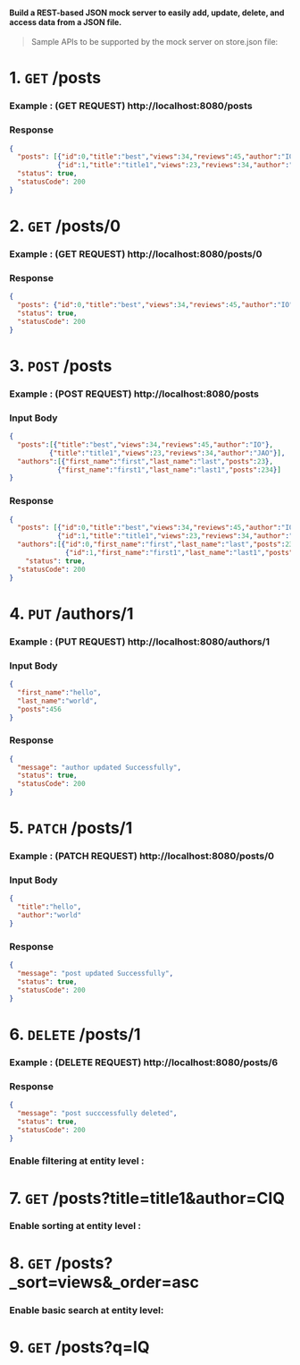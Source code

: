#### Build a REST-based JSON mock server to easily add, update, delete, and access data from a JSON file.

> Sample APIs to be supported by the mock server on store.json file:

# 1. `GET`   /posts

### Example : (GET REQUEST) http://localhost:8080/posts 
### Response
```json
{
  "posts": [{"id":0,"title":"best","views":34,"reviews":45,"author":"IO"},
            {"id":1,"title":"title1","views":23,"reviews":34,"author":"JAO"}],
  "status": true,
  "statusCode": 200
}
```

# 2. `GET`   /posts/0

### Example : (GET REQUEST) http://localhost:8080/posts/0
### Response
```json
{
  "posts": {"id":0,"title":"best","views":34,"reviews":45,"author":"IO"},
  "status": true,
  "statusCode": 200
}
```

# 3. `POST` /posts

### Example : (POST REQUEST) http://localhost:8080/posts
### Input Body
```json
{
  "posts":[{"title":"best","views":34,"reviews":45,"author":"IO"},
          {"title":"title1","views":23,"reviews":34,"author":"JAO"}],
  "authors":[{"first_name":"first","last_name":"last","posts":23},
            {"first_name":"first1","last_name":"last1","posts":234}]
}
```
### Response
```json
{
  "posts": [{"id":0,"title":"best","views":34,"reviews":45,"author":"IO"},
            {"id":1,"title":"title1","views":23,"reviews":34,"author":"JAO"}],
  "authors":[{"id":0,"first_name":"first","last_name":"last","posts":23},
              {"id":1,"first_name":"first1","last_name":"last1","posts":234}],
    "status": true,
  "statusCode": 200
}
```

# 4. `PUT` /authors/1
### Example : (PUT REQUEST) http://localhost:8080/authors/1
### Input Body
```json
{
  "first_name":"hello",
  "last_name":"world",
  "posts":456
}
```
### Response
```json
{
  "message": "author updated Successfully",
  "status": true,
  "statusCode": 200
}
```

# 5. `PATCH` /posts/1
### Example : (PATCH REQUEST) http://localhost:8080/posts/0
### Input Body
```json
{
  "title":"hello",
  "author":"world"
}
```
### Response
```json
{
  "message": "post updated Successfully",
  "status": true,
  "statusCode": 200
}
```

# 6. `DELETE` /posts/1
### Example : (DELETE REQUEST) http://localhost:8080/posts/6
### Response
```json
{
  "message": "post succcessfully deleted",
  "status": true,
  "statusCode": 200
}
```


### Enable filtering at entity level :

# 7. `GET` /posts?title=title1&author=CIQ
 
### Enable sorting at entity level :

# 8. `GET` /posts?_sort=views&_order=asc

### Enable basic search at entity level:

# 9. `GET` /posts?q=IQ
